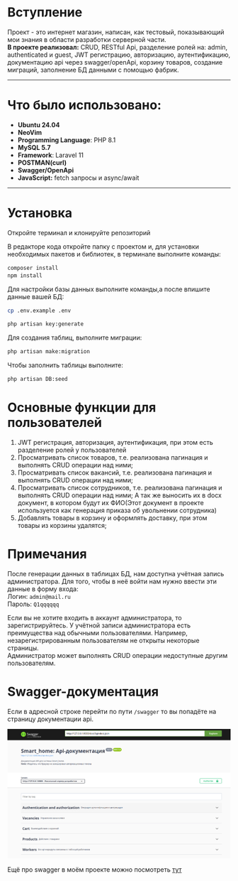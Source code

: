 # Вступление
Проект - это интернет магазин, написан, как тестовый, показывающий мои знания в области разработки серверной части.</br>
**В проекте реализовал:** CRUD, RESTful Api, разделение ролей на: admin, authenticated и guest, JWT регистрацию, авторизацию, аутентификацию, документацию api через swagger/openApi, корзину товаров, создание миграций, заполнение БД данными с помощью фабрик.

---

# Что было использовано:

- **Ubuntu 24.04**
- **NeoVim**
- **Programming Language**: PHP 8.1
- **MySQL 5.7**
- **Framework**: Laravel 11
- **POSTMAN(curl)**
- **Swagger/OpenApi**
- **JavaScript:** fetch запросы и async/await

---

# Установка

Откройте терминал и клонируйте репозиторий

В редакторе кода откройте папку с проектом и, для установки необходимых пакетов и библиотек, в терминале выполните команды:
```bash
composer install
npm install
```

Для настройки базы данных выполните команды,а после впишите данные вашей БД:
```bash
cp .env.example .env
```
```bash
php artisan key:generate
```

Для создания таблиц, выполните миграции:
```bash
php artisan make:migration
```

Чтобы заполнить таблицы выполните:
```bash
php artisan DB:seed
```

# Основные функции для пользователей

1. JWT регистрация, авторизация, аутентификация, при этом есть разделение ролей у пользователей </br>
2. Просматривать список товаров, т.е. реализована пагинация и выполнять CRUD операции над ними; </br>
3. Просматривать список вакансий, т.е. реализована пагинация и выполнять CRUD операции над ними; </br>
4. Просматривать список сотрудников, т.е. реализована пагинация и выполнять CRUD операции над ними; А так же выносить их в docx документ, в котором будут их ФИО(Этот документ в проекте используется как генерация приказа об увольнении сотрудника)</br>
5. Добавлять товары в корзину и оформлять доставку, при этом товары из корзины удалятся; </br>

# Примечания

После генерации данных в таблицах БД, нам доступна учётная запись администратора. Для того, чтобы в неё войти нам нужно ввести эти данные в форму входа: </br>
Логин: `admin@mail.ru` </br>
Пароль: `Q1qqqqqq` </br>

Если вы не хотите входить в аккаунт администратора, то зарегистрируйтесь. У учётной записи администратора есть преимущества над обычными пользователями. Например, незарегистрированным пользователям не открыты некоторые страницы. </br>
Администратор может выполнять CRUD операции недоступные другим пользователям.

# Swagger-документация

Если в адресной строке перейти по пути `/swagger` то вы попадёте на страницу документации api. </br>
<p align="center">
    <img  src="https://github.com/R3ndly/diplom/blob/main/public/img/swagger1.png"/>
</p>

Ещё про swagger в моём проекте можно посмотреть [тут](./README2.md)


